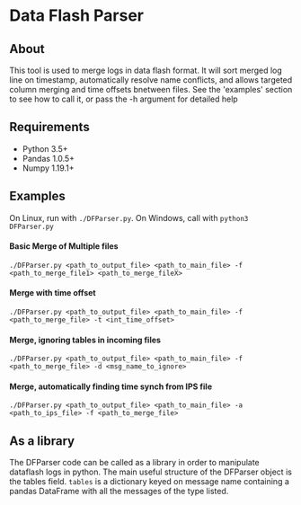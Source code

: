 # Data Flash Parser
## About  
This tool is used to merge logs in data flash format. It will sort merged log line on timestamp, automatically resolve name conflicts, and allows targeted column merging and time offsets bnetween files. See the 'examples' section to see how to call it, or pass the -h argument for detailed help  

## Requirements
- Python 3.5+
- Pandas 1.0.5+
- Numpy 1.19.1+

## Examples
On Linux, run with `./DFParser.py`. On Windows, call with `python3 DFParser.py`
#### Basic Merge of Multiple files
`./DFParser.py <path_to_output_file> <path_to_main_file> -f <path_to_merge_file1> <path_to_merge_fileX>`  
#### Merge with time offset  
`./DFParser.py <path_to_output_file> <path_to_main_file> -f <path_to_merge_file> -t <int_time_offset>`  
#### Merge, ignoring tables in incoming files  
`./DFParser.py <path_to_output_file> <path_to_main_file> -f <path_to_merge_file> -d <msg_name_to_ignore>`  
#### Merge, automatically finding time synch from IPS file
`./DFParser.py <path_to_output_file> <path_to_main_file> -a <path_to_ips_file> -f <path_to_merge_file>`  

## As a library
The DFParser code can be called as a library in order to manipulate dataflash logs in python. The main useful structure of the DFParser object is the tables field. `tables` is a dictionary keyed on message name containing a pandas DataFrame with all the messages of the type listed. 